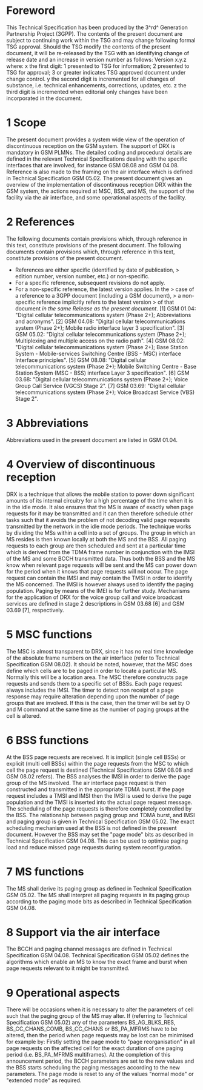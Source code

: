 # Foreword
This Technical Specification has been produced by the 3^rd^ Generation
Partnership Project (3GPP).
The contents of the present document are subject to continuing work within the
TSG and may change following formal TSG approval. Should the TSG modify the
contents of the present document, it will be re-released by the TSG with an
identifying change of release date and an increase in version number as
follows:
Version x.y.z
where:
x the first digit:
1 presented to TSG for information;
2 presented to TSG for approval;
3 or greater indicates TSG approved document under change control.
y the second digit is incremented for all changes of substance, i.e. technical
enhancements, corrections, updates, etc.
z the third digit is incremented when editorial only changes have been
incorporated in the document.
# 1 Scope
The present document provides a system wide view of the operation of
discontinuous reception on the GSM system.
The support of DRX is mandatory in GSM PLMNs.
The detailed coding and procedural details are defined in the relevant
Technical Specifications dealing with the specific interfaces that are
involved, for instance GSM 08.08 and GSM 04.08. Reference is also made to the
framing on the air interface which is defined in Technical Specification GSM
05.02.
The present document gives an overview of the implementation of discontinuous
reception DRX within the GSM system, the actions required at MSC, BSS, and MS,
the support of the facility via the air interface, and some operational
aspects of the facility.
# 2 References
The following documents contain provisions which, through reference in this
text, constitute provisions of the present document.
The following documents contain provisions which, through reference in this
text, constitute provisions of the present document.
  * References are either specific (identified by date of publication, > edition number, version number, etc.) or non‑specific.
  * For a specific reference, subsequent revisions do not apply.
  * For a non-specific reference, the latest version applies. In the > case of a reference to a 3GPP document (including a GSM document), > a non-specific reference implicitly refers to the latest version > of that document _in the same Release as the present document_.
[1] GSM 01.04: \"Digital cellular telecommunications system (Phase 2+);
Abbreviations and acronyms\".
[2] GSM 04.08: \"Digital cellular telecommunications system (Phase 2+); Mobile
radio interface layer 3 specification\".
[3] GSM 05.02: \"Digital cellular telecommunications system (Phase 2+);
Multiplexing and multiple access on the radio path\".
[4] GSM 08.02: \"Digital cellular telecommunications system (Phase 2+); Base
Station System - Mobile-services Switching Centre (BSS - MSC) interface
Interface principles\".
[5] GSM 08.08: \"Digital cellular telecommunications system (Phase 2+); Mobile
Switching Centre - Base Station System (MSC - BSS) interface Layer 3
specification\".
[6] GSM 03.68: \"Digital cellular telecommunications system (Phase 2+); Voice
Group Call Service (VGCS) Stage 2\".
[7] GSM 03.69: \"Digital cellular telecommunications system (Phase 2+); Voice
Broadcast Service (VBS) Stage 2\".
# 3 Abbreviations
Abbreviations used in the present document are listed in GSM 01.04.
# 4 Overview of discontinuous reception
DRX is a technique that allows the mobile station to power down significant
amounts of its internal circuitry for a high percentage of the time when it is
in the idle mode.
It also ensures that the MS is aware of exactly when page requests for it may
be transmitted and it can then therefore schedule other tasks such that it
avoids the problem of not decoding valid page requests transmitted by the
network in the idle mode periods.
The technique works by dividing the MSs within a cell into a set of groups.
The group in which an MS resides is then known locally at both the MS and the
BSS. All paging requests to each group are then scheduled and sent at a
particular time which is derived from the TDMA frame number in conjunction
with the IMSI of the MS and some BCCH transmitted data.
Thus both the BSS and the MS know when relevant page requests will be sent and
the MS can power down for the period when it knows that page requests will not
occur.
The page request can contain the IMSI and may contain the TMSI in order to
identify the MS concerned. The IMSI is however always used to identify the
paging population. Paging by means of the IMEI is for further study.
Mechanisms for the application of DRX for the voice group call and voice
broadcast services are defined in stage 2 descriptions in GSM 03.68 [6] and
GSM 03.69 [7], respectively.
# 5 MSC functions
The MSC is almost transparent to DRX, since it has no real time knowledge of
the absolute frame numbers on the air interface (refer to Technical
Specification GSM 08.02).
It should be noted, however, that the MSC does define which cells are to be
paged in order to locate a particular MS. Normally this will be a location
area.
The MSC therefore constructs page requests and sends them to a specific set of
BSSs. Each page request always includes the IMSI. The timer to detect non
receipt of a page response may require alteration depending upon the number of
page groups that are involved. If this is the case, then the timer will be set
by O and M command at the same time as the number of paging groups at the cell
is altered.
# 6 BSS functions
At the BSS page requests are received. It is implicit (single cell BSSs) or
explicit (multi cell BSSs) within the page requests from the MSC to which cell
the page request is destined (Technical Specifications GSM 08.08 and GSM 08.02
refers).
The BSS analyses the IMSI in order to derive the page group of the MS
involved. The air interface page request is then constructed and transmitted
in the appropriate TDMA burst. If the page request includes a TMSI and IMSI
then the IMSI is used to derive the page population and the TMSI is inserted
into the actual page request message. The scheduling of the page requests is
therefore completely controlled by the BSS.
The relationship between paging group and TDMA burst, and IMSI and paging
group is given in Technical Specification GSM 05.02.
The exact scheduling mechanism used at the BSS is not defined in the present
document.
However the BSS may set the \"page mode\" bits as described in Technical
Specification GSM 04.08. This can be used to optimise paging load and reduce
missed page requests during system reconfiguration.
# 7 MS functions
The MS shall derive its paging group as defined in Technical Specification GSM
05.02.
The MS shall interpret all paging requests in its paging group according to
the paging mode bits as described in Technical Specification GSM 04.08.
# 8 Support via the air interface
The BCCH and paging channel messages are defined in Technical Specification
GSM 04.08. Technical Specification GSM 05.02 defines the algorithms which
enable an MS to know the exact frame and burst when page requests relevant to
it might be transmitted.
# 9 Operational aspects
There will be occasions when it is necessary to alter the parameters of cell
such that the paging group of the MS may alter.
If (referring to Technical Specification GSM 05.02) any of the parameters
BS_AG_BLKS_RES, BS_CC_CHANS_COMB, BS_CC_CHANS or BS_PA_MFRMS have to be
altered, then the period when page requests may be lost can be minimised for
example by:
Firstly setting the page mode to \"page reorganisation\" in all page requests
on the affected cell for the exact duration of one paging period (i.e.
BS_PA_MFRMS multiframes). At the completion of this announcement period, the
BCCH parameters are set to the new values and the BSS starts scheduling the
paging messages according to the new parameters. The page mode is reset to any
of the values \"normal mode\" or \"extended mode\" as required.
#